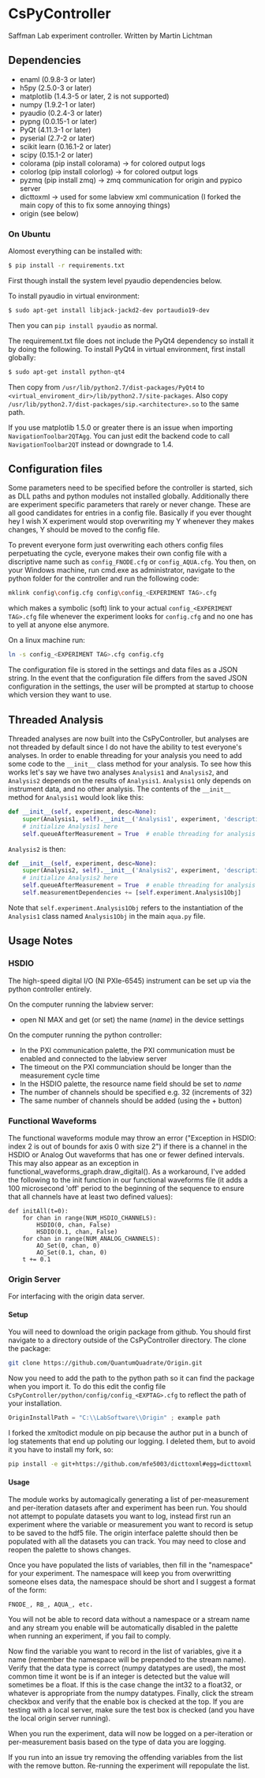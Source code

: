 # CsPyController

Saffman Lab experiment controller.
Written by Martin Lichtman

## Dependencies

 * enaml (0.9.8-3 or later)
 * h5py (2.5.0-3 or later)
 * matplotlib (1.4.3-5 or later, 2 is not supported)
 * numpy (1.9.2-1 or later)
 * pyaudio (0.2.4-3 or later)
 * pypng (0.0.15-1 or later)
 * PyQt (4.11.3-1 or later)
 * pyserial (2.7-2 or later)
 * scikit learn (0.16.1-2 or later)
 * scipy (0.15.1-2 or later)
 * colorama (pip install colorama) -> for colored output logs
 * colorlog (pip install colorlog) -> for colored output logs
 * pyzmq (pip install zmq) -> zmq communication for origin and pypico server
 * dicttoxml -> used for some labview xml communication (I forked the main copy of this to fix some annoying things)
 * origin (see below)

### On Ubuntu

Alomost everything can be installed with:
```bash
$ pip install -r requirements.txt
```
First though install the system level pyaudio dependencies below.

To install pyaudio in virtual environment:

```bash
$ sudo apt-get install libjack-jackd2-dev portaudio19-dev
```
Then you can `pip install pyaudio` as normal.

The requirement.txt file does not include the PyQt4 dependency so install it by doing the following.
To install PyQt4 in virtual environment, first install globally:
```bash
$ sudo apt-get install python-qt4
```
Then copy from `/usr/lib/python2.7/dist-packages/PyQt4` to `<virtual_enviroment_dir>/lib/python2.7/site-packages`.
Also copy `/usr/lib/python2.7/dist-packages/sip.<architecture>.so` to the same path.

If you use matplotlib 1.5.0 or greater there is an issue when importing `NavigationToolbar2QTAgg`.
You can just edit the backend code to call `NavigationToolbar2QT` instead or downgrade to 1.4.

## Configuration files

Some parameters need to be specified before the controller is started, sich as DLL paths and python modules not installed globally.
Additionally there are experiment specific parameters that rarely or never change.
These are all good candidates for entries in a config file.
Basically if you ever thought hey I wish X experiment would stop overwriting my Y whenever they makes changes, Y should be moved to the config file.

To prevent everyone form just overwriting each others config files perpetuating the cycle, everyone makes their own config file with a discriptive name such as `config_FNODE.cfg` or `config_AQUA.cfg`.
You then, on your Windows machine, run cmd.exe as administrator, navigate to the python folder for the controller and run the following code:
```bash
mklink config\config.cfg config\config_<EXPERIMENT TAG>.cfg
```
which makes a symbolic (soft) link to your actual `config_<EXPERIMENT TAG>.cfg` file whenever the experiment looks for `config.cfg` and no one has to yell at anyone else anymore.

On a linux machine run:
```bash
ln -s config_<EXPERIMENT TAG>.cfg config.cfg
```

The configuration file is stored in the settings and data files as a JSON string.
In the event that the configuration file differs from the saved JSON configuration in the settings, the user will be prompted at startup to choose which version they want to use.

## Threaded Analysis

Threaded analyses are now built into the CsPyController, but analyses are not threaded by default since I do not have the ability to test everyone's analyses.
In order to enable threading for your analysis you need to add some code to the `__init__` class method for your analysis.
To see how this works let's say we have two analyses `Analysis1` and `Analysis2`, and `Analysis2` depends on the results of `Analysis1`.
`Analysis1` only depends on instrument data, and no other analysis.
The contents of the `__init__` method for `Analysis1` would look like this:
```python
def __init__(self, experiment, desc=None):
    super(Analysis1, self).__init__('Analysis1', experiment, 'description of Analysis1')
    # initialize Analysis1 here
    self.queueAfterMeasurement = True  # enable threading for analysis
```
`Analysis2` is then:
```python
def __init__(self, experiment, desc=None):
    super(Analysis2, self).__init__('Analysis2', experiment, 'description of Analysis2')
    # initialize Analysis2 here
    self.queueAfterMeasurement = True  # enable threading for analysis
    self.measurementDependencies += [self.experiment.Analysis1Obj]
```
Note that `self.experiment.Analysis1Obj` refers to the instantiation of the `Analysis1` class named `Analysis1Obj` in the main `aqua.py` file.

## Usage Notes

### HSDIO
The high-speed digital I/O (NI PXIe-6545) instrument can be set up via the python controller entirely.

On the computer running the labview server:
 * open NI MAX and get (or set) the name (_name_) in the device settings

On the computer running the python controller:
 * In the PXI communication palette, the PXI communication must be enabled and connected to the labview server
 * The timeout on the PXI communciation should be longer than the measurement cycle time
 * In the HSDIO palette, the resource name field should be set to _name_
 * The number of channels should be specified e.g. 32 (increments of 32)
 * The same number of channels should be added (using the + button)

### Functional Waveforms

The functional waveforms module may throw an error ("Exception in HSDIO: index 2 is out of bounds for axis 0 with size 2") if there is a channel in the HSDIO or Analog Out waveforms that has one or fewer defined intervals. This may also appear as an exception in functional_waveforms_graph.draw_digital(). As a workaround, I've added the following to the init function in our functional waveforms file (it adds a 100 microsecond 'off' period to the beginning of the sequence to ensure that all channels have at least two defined values):

```
def initAll(t=0):
    for chan in range(NUM_HSDIO_CHANNELS):
        HSDIO(0, chan, False)
        HSDIO(0.1, chan, False)
    for chan in range(NUM_ANALOG_CHANNELS):
        AO_Set(0, chan, 0)
        AO_Set(0.1, chan, 0)
    t += 0.1
```

### Origin Server
For interfacing with the origin data server.

#### Setup
You will need to download the origin package from github.
You should first navigate to a directory outside of the CsPyController directory.
The clone the package:

```bash
git clone https://github.com/QuantumQuadrate/Origin.git
```

Now you need to add the path to the python path so it can find the package when you import it.
To do this edit the config file `CsPyController/python/config/config_<EXPTAG>.cfg` to reflect the path of your installation.

```python
OriginInstallPath = "C:\\LabSoftware\\Origin" ; example path
```

I forked the xmltodict module on pip because the author put in a bunch of log statements that end up poluting
our logging.
I deleted them, but to avoid it you have to install my fork, so:
```bash
pip install -e git+https://github.com/mfe5003/dicttoxml#egg=dicttoxml
```


#### Usage
The module works by automagically generating a list of per-measurement and per-iteration datasets after and experiment has been run.
You should not attempt to populate datasets you want to log, instead first run an experiment where the variable or measurement you want to record is setup to be saved to the hdf5 file.
The origin interface palette should then be populated with all the datasets you can track.
You may need to close and reopen the palette to shows changes.

Once you have populated the lists of variables, then fill in the "namespace" for your experiment.
The namespace will keep you from overwritting someone elses data, the namespace should be short and I suggest a format of the form:
```
FNODE_, RB_, AQUA_, etc.
```
You will not be able to record data without a namespace or a stream name and any stream you enable will be automatically disabled in the palette when running an experiment, if you fail to comply.

Now find the variable you want to record in the list of variables, give it a name (remember the namespace will be prepended to the stream name).
Verify that the data type is correct (numpy datatypes are used), the most common time it wont be is if an integer is detected but the value will sometimes be a float.
If this is the case change the int32 to a float32, or whatever is appropriate from the numpy datatypes.
Finally, click the stream checkbox and verify that the enable box is checked at the top.
If you are testing with a local server, make sure the test box is checked (and you have the local origin server running).

When you run the experiment, data will now be logged on a per-iteration or per-measurement basis based on the type of data you are logging.

If you run into an issue try removing the offending variables from the list with the remove button.
Re-running the experiment will repopulate the list.
